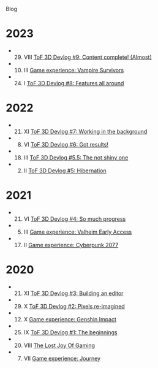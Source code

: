 Blog

# 2023


- 29. VIII [ToF 3D Devlog #9: Content complete! (Almost)](/tof-devlog-9)
- 10. III [Game experience: Vampire Survivors](/vampire-survivors)
- 24. I [ToF 3D Devlog #8: Features all around](/tof-devlog-8)

# 2022

- 21. XI [ToF 3D Devlog #7: Working in the background](/tof-devlog-7)
- 8. VI [ToF 3D Devlog #6: Got results!](/tof-devlog-6)
- 18. III [ToF 3D Devlog #5.5: The not shiny one](/tof-devlog-5-5)
- 02. II [ToF 3D Devlog #5: Hibernation](/tof-devlog-5)

# 2021

- 21. VI [ToF 3D Devlog #4: So much progress](/tof-devlog-4)
- 05. III [Game experience: Valheim Early Access](/valheim)
- 17. II [Game experience: Cyberpunk 2077](/cp2077)

# 2020

- 21. XI [ToF 3D Devlog #3: Building an editor](/tof-devlog-3)
- 29. X [ToF 3D Devlog #2: Pixels re-imagined](/tof-devlog-2)
- 12. X [Game experience: Genshin Impact](/genshin)
- 25. IX [ToF 3D Devlog #1: The beginnings](/tof-devlog-1)
- 20. VIII [The Lost Joy Of Gaming](/joy)
- 07. VII [Game experience: Journey](/journey)
